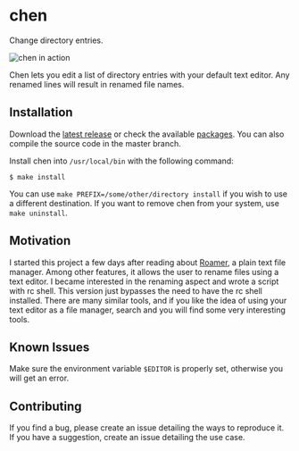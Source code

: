 # chen

Change directory entries.

![chen in action](http://files.soveran.com/misc/chen-demo.gif)

Chen lets you edit a list of directory entries with your default
text editor. Any renamed lines will result in renamed file names.

Installation
------------

Download the [latest release][releases] or check the available
[packages][packages]. You can also compile the source code in the
master branch.

[releases]: https://github.com/soveran/chen/releases
[packages]: https://github.com/soveran/chen/wiki/Distribution-Packages

Install chen into `/usr/local/bin` with the following command:

    $ make install

You can use `make PREFIX=/some/other/directory install` if you wish
to use a different destination. If you want to remove chen from
your system, use `make uninstall`.

Motivation
----------

I started this project a few days after reading about [Roamer][1],
a plain text file manager. Among other features, it allows the user
to rename files using a text editor. I became interested in the
renaming aspect and wrote a script with rc shell. This version just
bypasses the need to have the rc shell installed. There are many
similar tools, and if you like the idea of using your text editor
as a file manager, search and you will find some very interesting
tools.

[1]: https://github.com/abaldwin88/roamer

Known Issues
------------

Make sure the environment variable `$EDITOR` is properly set,
otherwise you will get an error.

Contributing
------------

If you find a bug, please create an issue detailing the ways to
reproduce it. If you have a suggestion, create an issue detailing
the use case.
